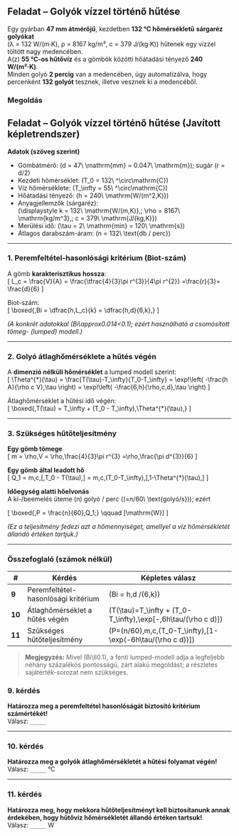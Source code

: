 ## Feladat – Golyók vízzel történő hűtése

Egy gyárban **47 mm átmérőjű**, kezdetben **132 °C hőmérsékletű** **sárgaréz golyókat**  
(λ = 132 W/(m·K), ρ = 8167 kg/m³, c = 379 J/(kg·K)) hűtenek egy vízzel töltött nagy medencében.  
A(z) **55 °C-os hűtővíz** és a gömbök közötti hőátadási tényező **240 W/(m²·K)**.  
Minden golyó **2 percig** van a medencében, úgy automatizálva, hogy percenként **132 golyót** tesznek, illetve vesznek ki a medencéből.

### Megoldás
## Feladat – Golyók vízzel történő hűtése  **(Javított képletrendszer)**

**Adatok (szöveg szerint)**  
- Gömbátmérő: \(d = 47\ \mathrm{mm} = 0.047\ \mathrm{m}\); sugár \(r = d/2\)  
- Kezdeti hőmérséklet: \(T_0 = 132\ ^\circ\mathrm{C}\)  
- Víz hőmérséklete: \(T_\infty = 55\ ^\circ\mathrm{C}\)  
- Hőátadási tényező: \(h = 240\ \mathrm{W/(m^2\,K)}\)  
- Anyagjellemzők (sárgaréz):  
  \(\displaystyle k = 132\ \mathrm{W/(m\,K)},\; \rho = 8167\ \mathrm{kg/m^3},\; c = 379\ \mathrm{J/(kg\,K)}\)  
- Merülési idő: \(\tau = 2\ \mathrm{min} = 120\ \mathrm{s}\)  
- Átlagos darabszám-áram: \(n = 132\ \text{db / perc}\)

---

### 1.  Peremfeltétel-hasonlósági kritérium (Biot-szám)

A gömb **karakterisztikus hossza**:  
\[
L_c = \frac{V}{A} = \frac{\tfrac{4}{3}\pi r^{3}}{4\pi r^{2}}
      =\frac{r}{3}= \frac{d}{6}
\]

Biot-szám:  
\[
\boxed{\,Bi = \dfrac{h\,L_c}{k}
        = \dfrac{h\,d}{6\,k}\,}
\]

*(A konkrét adatokkal \(Bi\approx0.014<0.1\); ezért használható a csomósított tömeg- (lumped) modell.)*

---

### 2.  Golyó átlaghőmérséklete a hűtés végén

A **dimenzió nélküli hőmérséklet** a lumped modell szerint:  
\[
\Theta^{*}(\tau) = 
\frac{T(\tau)-T_\infty}{T_0-T_\infty}
   = \exp\!\left(
     -\frac{h A}{\rho c V}\,\tau
     \right)
   = \exp\!\left(
     -\frac{6\,h}{\rho\,c\,d}\,\tau
     \right)
\]

Átlaghőmérséklet a hűtési idő végén:  
\[
\boxed{\,T(\tau) = T_\infty + (T_0 - T_\infty)\,\Theta^{*}(\tau)\,}
\]

---

### 3.  Szükséges hűtőteljesítmény 

**Egy gömb tömege**  
\[
m = \rho\,V = \rho\,\frac{4}{3}\pi r^{3}
            =\rho\,\frac{\pi d^{3}}{6}
\]

**Egy gömb által leadott hő**  
\[
Q_1 = m\,c\,[\,T_0 - T(\tau)\,]
     = m\,c\,(T_0-T_\infty)\,[\,1-\Theta^{*}(\tau)\,]
\]

**Időegység alatti hőelvonás**  
A ki-/beemelés üteme \(n\) golyó / perc \((=n/60\ \text{golyó/s})\); ezért  

\[
\boxed{\,P = \frac{n}{60}\,Q_1\;} \qquad [\mathrm{W}]
\]

*(Ez a teljesítmény fedezi azt a hőmennyiséget, amellyel a víz hőmérsékletét állandó értéken tartjuk.)*

---

###  Összefoglaló (számok nélkül)

| # | Kérdés | Képletes válasz |
|---|--------|-----------------|
| **9** | Peremfeltétel-hasonlósági kritérium | \(Bi = h\,d /(6\,k)\) |
| **10** | Átlaghőmérséklet a hűtés végén | \(T(\tau)=T_\infty + (T_0-T_\infty)\,\exp[-\,6h\tau/(\rho c d)]\) |
| **11** | Szükséges hűtőteljesítmény | \(P=(n/60)\,m\,c\,(T_0-T_\infty)\,[1-\exp(-6h\tau/(\rho c d))]\) |

> **Megjegyzés:** Mivel \(Bi\ll0.1\), a fenti lumped-modell adja a legfeljebb néhány százalékos pontosságú, zárt alakú megoldást; a részletes sajátérték-sorozat nem szükséges.


### 9. kérdés
**Határozza meg a peremfeltétel hasonlóságát biztosító kritérium számértékét!**  
Válasz: `_____`

---

### 10. kérdés  
**Határozza meg a golyók átlaghőmérsékletét a hűtési folyamat végén!**  
Válasz: `_____` °C

---

### 11. kérdés  
**Határozza meg, hogy mekkora hűtőteljesítményt kell biztosítanunk annak érdekében, hogy hűtővíz hőmérsékletét állandó értéken tartsuk!**  
Válasz: `_____` W
